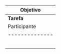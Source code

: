 | **Objetivo**                                 |
|----------------------------------------------|
| **Tarefa**                                   |
| Participante | Tempo Gasto | Nº de Erros | Nº de Confusões | Nº de Solicitações de Ajuda |
|--------------|--------------|-------------|------------------|-----------------------------|
|              |              |             |                  |                             |
|              |              |             |                  |                             |
|              |              |             |                  |                             |
|              |              |             |                  |                             |
|              |              |             |                  |                             |
